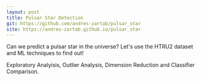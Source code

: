 ```yaml
---
layout: post
title: Pulsar Star Detection
git: https://github.com/andres-zartab/pulsar_star
site: https://andres-zartab.github.io/pulsar_star
---
```


Can we predict a pulsar star in the universe? Let's use the HTRU2 dataset and ML techniques to find out!

Exploratory Analyisis, Outlier Analysis, Dimension Reduction and Classifier Comparison.
